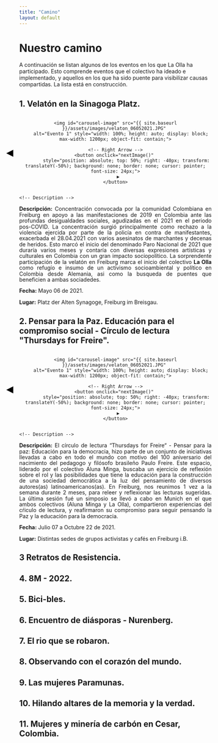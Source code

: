 ```yaml
---
title: "Camino"
layout: default
---
```


# Nuestro camino

A continuación se listan algunos de los eventos en los que La Olla ha participado. Esto comprende eventos que el colectivo ha ideado e implementado, y aquellos en los que ha sido puente para visibilizar causas compartidas. La lista está en construcción.

## 1. Velatón en la Sinagoga Platz.

<div style="display: flex; align-items: center; max-width: 2000px; margin: auto;">
  <!-- Image Carousel -->
  <div style="position: relative; width: 100%; text-align: center;">
    <!-- Left Arrow -->
    <button onclick="prevImage()" 
            style="position: absolute; top: 50%; left: -40px; transform: translateY(-50%); background: none; border: none; cursor: pointer; font-size: 24px;">
      ◀
    </button>

    <img id="carousel-image" src="{{ site.baseurl }}/assets/images/velaton_06052021.JPG" 
        alt="Evento 1" style="width: 100%; height: auto; display: block; max-width: 1200px; object-fit: contain;">

    <!-- Right Arrow -->
    <button onclick="nextImage()" 
            style="position: absolute; top: 50%; right: -40px; transform: translateY(-50%); background: none; border: none; cursor: pointer; font-size: 24px;">
      ▶
    </button>
  </div>
</div>

  <div style="line-height: 1.1; text-align: justify; margin: 0;">
    
    <!-- Description -->
  <p> <strong>Descripción:</strong> Concentración convocada por la comunidad Colombiana en Freiburg en apoyo a las manifestaciones de 2019 en Colombia ante las profundas desigualdades sociales, agudizadas en el 2021 en el periodo pos-COVID. La concentración surgió principalmente como rechazo a la violencia ejercida por parte de la policía en contra de manifestantes, exacerbada el 28.04.2021 con varios asesinatos de marchantes y decenas de heridos. Esto marcó el inicio del denominado Paro Nacional de 2021 que duraría varios meses y contaría con diversas expresiones artísticas y culturales en Colombia con un gran impacto sociopolítico. La sorprendente participación de la velatón en Freiburg marca el inicio del colectivo <strong>La Olla</strong> como refugío e insumo de un activismo socioambiental y político en Colombia desde Alemania, asi como la busqueda de puentes que beneficien a ambas sociadedes.
  </p>
    <p><strong>Fecha:</strong> Mayo 06 de 2021.</p>
    <p><strong>Lugar:</strong> Platz der Alten Synagoge, Freiburg im Breisgau.</p>
  </div>

<!-- JavaScript for Carousel -->
<script>
  var images = [
    "{{ site.baseurl }}/assets/images/velaton_2.JPG",
    "{{ site.baseurl }}/assets/images/velaton_06052021.JPG",
    "{{ site.baseurl }}/assets/images/velaton_3.JPG",
    "{{ site.baseurl }}/assets/images/velaton_4.JPG",
    "{{ site.baseurl }}/assets/images/velaton_5.JPG",
    "{{ site.baseurl }}/assets/images/velaton_6.JPG"
  ];
  var currentIndex = 0;
  var imgElement = document.getElementById("carousel-image");

  function nextImage() {
    currentIndex = (currentIndex + 1) % images.length;
    imgElement.src = images[currentIndex];
  }

  function prevImage() {
    currentIndex = (currentIndex - 1 + images.length) % images.length;
    imgElement.src = images[currentIndex];
  }
</script>


## 2. Pensar para la Paz. Educación para el compromiso social - Círculo de lectura "Thursdays for Freire".

<div style="display: flex; align-items: center; max-width: 2000px; margin: auto;">
  <!-- Image Carousel -->
  <div style="position: relative; width: 100%; text-align: center;">
    <!-- Left Arrow -->
    <button onclick="prevImage()" 
            style="position: absolute; top: 50%; left: -40px; transform: translateY(-50%); background: none; border: none; cursor: pointer; font-size: 24px;">
      ◀
    </button>

    <img id="carousel-image" src="{{ site.baseurl }}/assets/images/velaton_06052021.JPG" 
        alt="Evento 1" style="width: 100%; height: auto; display: block; max-width: 1200px; object-fit: contain;">

    <!-- Right Arrow -->
    <button onclick="nextImage()" 
            style="position: absolute; top: 50%; right: -40px; transform: translateY(-50%); background: none; border: none; cursor: pointer; font-size: 24px;">
      ▶
    </button>
  </div>
</div>

  <div style="line-height: 1.1; text-align: justify; margin: 0;">
    
    <!-- Description -->
  <p> <strong>Descripción:</strong> El círculo de lectura “Thursdays for Freire“ - Pensar para la paz: Educación para la democracia, hizo parte de un conjunto de iniciativas llevadas a cabo en todo el mundo con motivo del 100 aniversario del nacimiento del pedagogo y filósofo brasileño Paulo Freire. Este espacio, liderado por el colectivo Aluna Minga, buscaba un ejercicio de reflexión sobre el rol y las posibilidades que tiene la educación para la construcción de una sociedad democrática a la luz del pensamiento de diversos autores(as) latinoamericanos(as). En Freiburg, nos reunimos 1 vez a la semana durante 2 meses, para releer y reflexionar las lecturas sugeridas. La última sesión fué un simposio se llevó a cabo en Munich en el que ambos colectivos (Aluna Minga y La Olla), compartieron experiencias del cŕiculo de lectura, y reafirmaron su compromiso para seguir pensando la Paz y la educación para la democracia.
  </p>
    <p><strong>Fecha:</strong> Julio 07 a Octubre 22 de 2021.</p>
    <p><strong>Lugar:</strong> Distintas sedes de grupos activistas y cafés en Freiburg i.B.</p>
  </div>

<!-- JavaScript for Carousel -->
<script>
  var images = [
    "{{ site.baseurl }}/assets/images/velaton_2.JPG",
    "{{ site.baseurl }}/assets/images/velaton_06052021.JPG",
    "{{ site.baseurl }}/assets/images/velaton_3.JPG",
    "{{ site.baseurl }}/assets/images/velaton_4.JPG",
    "{{ site.baseurl }}/assets/images/velaton_5.JPG",
    "{{ site.baseurl }}/assets/images/velaton_6.JPG"
  ];
  var currentIndex = 0;
  var imgElement = document.getElementById("carousel-image");

  function nextImage() {
    currentIndex = (currentIndex + 1) % images.length;
    imgElement.src = images[currentIndex];
  }

  function prevImage() {
    currentIndex = (currentIndex - 1 + images.length) % images.length;
    imgElement.src = images[currentIndex];
  }
</script>

## 3 Retratos de Resistencia.

## 4. 8M - 2022.

## 5. Bici-bles.

## 6. Encuentro de diásporas - Nurenberg.

## 7. El rio que se robaron.

## 8. Observando con el corazón del mundo.

## 9. Las mujeres Paramunas.

## 10. Hilando altares de la memoria y la verdad.

## 11. Mujeres y minería de carbón en Cesar, Colombia.




